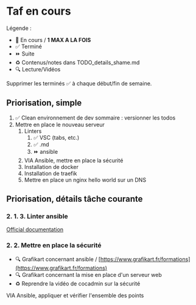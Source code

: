 # Taf en cours

Légende :

- 🚀  En cours / **1 MAX A LA FOIS**
- ✅  Terminé
- ⏩ Suite
- ♻️  Contenus/notes dans TODO_details_shame.md
- 🔍  Lecture/Vidéos

Supprimer les terminés ✅ à chaque début/fin de semaine.

## Priorisation, simple

1. ✅ Clean environnement de dev sommaire : versionner les todos
2. Mettre en place le nouveau serveur
   1. Linters
      1. ✅ VSC (tabs, etc.)
      2. ✅ .md
      3. ⏩ ansible
   2. VIA Ansible, mettre en place la sécurité
   3. Installation de docker
   4. Installation de traefik
   5. Mettre en place un nginx hello world sur un DNS

## Priorisation, détails tâche courante

### 2. 1. 3. Linter ansible

[Official documentation](https://docs.ansible.com/ansible-lint/)

### 2. 2. Mettre en place la sécurité

- 🔍 Grafikart concernant ansible / [https://www.grafikart.fr/formations](https://www.grafikart.fr/formations)
- 🔍 Grafikart concernant la mise en place d'un serveur web
- ♻️ Reprendre la vidéo de cocadmin sur la sécurité

VIA Ansible, appliquer et vérifier l'ensemble des points
